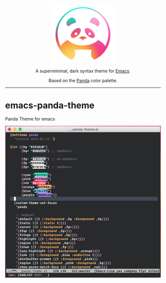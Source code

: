 <p align="center"><img src="https://raw.githubusercontent.com/PandaTheme/Panda-Kit/master/Kit/Panda.jpg" width="200px"/></p>

<p align="center">A superminimal, dark syntax theme for <a href="https://www.gnu.org/software/emacs">Emacs</a>.</p>

<p align="center">Based on the <a href="http://panda.siamak.work">Panda</a> color palette.</p>

---

# emacs-panda-theme
Panda Theme for emacs

![Screenshot](img/screenshot-elisp.png)
